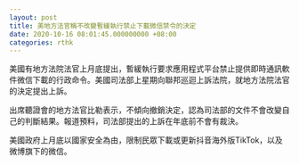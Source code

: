 ```yaml
---
layout: post
title: 美地方法官稱不改變暫緩執行禁止下載微信禁令的決定
date: 2020-10-16 08:01:45.000000000 +08:00
categories: rthk
---
```


美國有地方法院法官上月底提出，暫緩執行要求應用程式平台禁止提供即時通訊軟件微信下載的行政命令。美國司法部上星期向聯邦巡迴上訴法院，就地方法院法官的決定提出上訴。

出席聽證會的地方法官比勒表示，不傾向撤銷決定，認為司法部的文件不會改變自己的判斷結果。報道預料，司法部提出的上訴在年底前不會有裁決。

美國政府上月底以國家安全為由，限制民眾下載或更新抖音海外版TikTok，以及微博旗下的微信。
